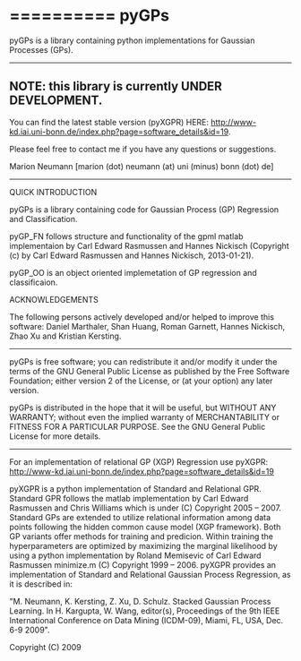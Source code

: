 
==========
  pyGPs
==========

pyGPs is a library containing python implementations for Gaussian Processes (GPs).

---------------------------------------------------
NOTE: this library is currently UNDER DEVELOPMENT.
---------------------------------------------------

You can find the latest stable version (pyXGPR) HERE: http://www-kd.iai.uni-bonn.de/index.php?page=software_details&id=19.

Please feel free to contact me if you have any questions or suggestions.

Marion Neumann [marion (dot) neumann (at) uni (minus) bonn (dot) de]

---------------------------------------------------
QUICK INTRODUCTION

pyGPs is a library containing code for Gaussian Process (GP) Regression and Classification.

pyGP_FN follows structure and functionality of the gpml matlab implementaion by Carl Edward Rasmussen and Hannes Nickisch (Copyright (c) by Carl Edward Rasmussen and Hannes Nickisch, 2013-01-21).

pyGP_OO is an object oriented implemetation of GP regression and classificaion.


ACKNOWLEDGEMENTS

The following persons actively developed and/or helped to improve this software: Daniel Marthaler, Shan Huang, Roman Garnett, Hannes Nickisch, Zhao Xu and Kristian Kersting.

---------------------------------------------------

pyGPs is free software; you can redistribute it and/or modify  it under the terms of the GNU General Public License as published by the Free Software Foundation; either version 2 of the License, or  (at your option) any later version.

pyGPs is distributed in the hope that it will be useful, but WITHOUT ANY WARRANTY; without even the implied warranty of MERCHANTABILITY or FITNESS FOR A PARTICULAR PURPOSE. See the  GNU General Public License for more details.

---------------------------------------------------
For an implementation of relational GP (XGP) Regression use pyXGPR:
http://www-kd.iai.uni-bonn.de/index.php?page=software_details&id=19 

pyXGPR is a python implementation of Standard and Relational GPR. Standard GPR follows the matlab implementation by Carl Edward Rasmussen and Chris Williams which is under (C) Copyright 2005 – 2007. Standard GPs are extended to utilize relational information among data points following the hidden common cause model (XGP framework). Both GP variants offer methods for training and predicion. Within training the hyperparameters are optimized by maximizing the marginal likelihood by using a python implementation by Roland Memisevic of Carl Edward Rasmussen minimize.m (C) Copyright 1999 – 2006.
pyXGPR provides an implementation of Standard and Relational Gaussian Process Regression, as it is described in:

"M. Neumann, K. Kersting, Z. Xu, D. Schulz. Stacked Gaussian Process Learning. In H. Kargupta, W. Wang, editor(s), Proceedings of the 9th IEEE International Conference on Data Mining (ICDM-09), Miami, FL, USA, Dec. 6-9 2009".

Copyright (C) 2009
